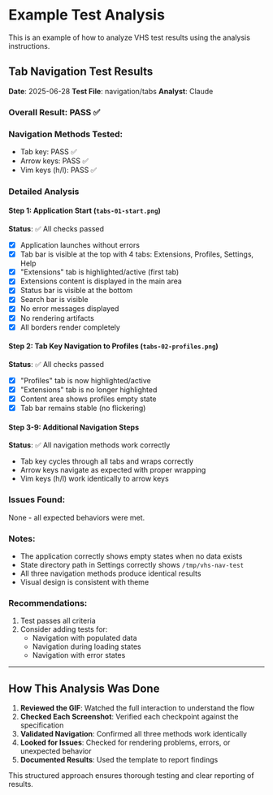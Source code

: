# Example Test Analysis

This is an example of how to analyze VHS test results using the analysis instructions.

## Tab Navigation Test Results
**Date**: 2025-06-28
**Test File**: navigation/tabs
**Analyst**: Claude

### Overall Result: PASS ✅

### Navigation Methods Tested:
- Tab key: PASS ✅
- Arrow keys: PASS ✅
- Vim keys (h/l): PASS ✅

### Detailed Analysis

#### Step 1: Application Start (`tabs-01-start.png`)
**Status**: ✅ All checks passed
- [x] Application launches without errors
- [x] Tab bar is visible at the top with 4 tabs: Extensions, Profiles, Settings, Help
- [x] "Extensions" tab is highlighted/active (first tab)
- [x] Extensions content is displayed in the main area
- [x] Status bar is visible at the bottom
- [x] Search bar is visible
- [x] No error messages displayed
- [x] No rendering artifacts
- [x] All borders render completely

#### Step 2: Tab Key Navigation to Profiles (`tabs-02-profiles.png`)
**Status**: ✅ All checks passed
- [x] "Profiles" tab is now highlighted/active
- [x] "Extensions" tab is no longer highlighted
- [x] Content area shows profiles empty state
- [x] Tab bar remains stable (no flickering)

#### Step 3-9: Additional Navigation Steps
**Status**: ✅ All navigation methods work correctly
- Tab key cycles through all tabs and wraps correctly
- Arrow keys navigate as expected with proper wrapping
- Vim keys (h/l) work identically to arrow keys

### Issues Found:
None - all expected behaviors were met.

### Notes:
- The application correctly shows empty states when no data exists
- State directory path in Settings correctly shows `/tmp/vhs-nav-test`
- All three navigation methods produce identical results
- Visual design is consistent with theme

### Recommendations:
1. Test passes all criteria
2. Consider adding tests for:
   - Navigation with populated data
   - Navigation during loading states
   - Navigation with error states

---

## How This Analysis Was Done

1. **Reviewed the GIF**: Watched the full interaction to understand the flow
2. **Checked Each Screenshot**: Verified each checkpoint against the specification
3. **Validated Navigation**: Confirmed all three methods work identically
4. **Looked for Issues**: Checked for rendering problems, errors, or unexpected behavior
5. **Documented Results**: Used the template to report findings

This structured approach ensures thorough testing and clear reporting of results.